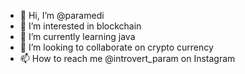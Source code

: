 - 👋 Hi, I’m @paramedi
- 👀 I’m interested in blockchain
- 🌱 I’m currently learning java 
- 💞️ I’m looking to collaborate on crypto currency
- 📫 How to reach me @introvert_param on Instagram

<!---
paramedi/paramedi is a ✨ special ✨ repository because its `README.md` (this file) appears on your GitHub profile.
You can click the Preview link to take a look at your changes.
--->
